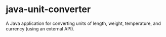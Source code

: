 # java-unit-converter
A Java application for converting units of length, weight, temperature, and currency (using an external API).
